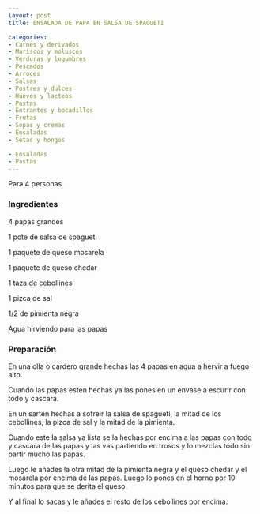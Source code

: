 ```yaml
---
layout: post
title: ENSALADA DE PAPA EN SALSA DE SPAGUETI

categories:
- Carnes y derivados
- Mariscos y moluscos
- Verduras y legumbres
- Pescados
- Arroces
- Salsas
- Postres y dulces
- Huevos y lacteos
- Pastas
- Entrantes y bocadillos
- Frutas
- Sopas y cremas
- Ensaladas
- Setas y hongos

- Ensaladas
- Pastas
---
```

Para 4 personas.

<h3>Ingredientes</h3>

4 papas grandes

1 pote de salsa de spagueti

1 paquete de queso mosarela

1 paquete de queso chedar

1 taza de cebollines

1 pizca de sal

1/2 de pimienta negra

Agua hirviendo para las papas

<h3>Preparación</h3>

En una olla o cardero grande hechas las 4 papas en agua a hervir a fuego alto.

Cuando las papas esten hechas ya las pones en un envase a escurir con todo y cascara.

En un sartén hechas a sofreir la salsa de spagueti, la mitad de los cebollines, la pizca de sal y la mitad de la pimienta.

Cuando este la salsa ya lista se la hechas por encima a las papas con todo y cascara de las papas y las vas partiendo en trosos y lo mezclas todo sin partir mucho las papas.

Luego le añades la otra mitad de la pimienta negra y el queso chedar y el mosarela por encima de las papas. Luego lo pones en el horno por 10 minutos para que se derita el queso.

Y al final lo sacas y le añades el resto de los cebollines por encima.

